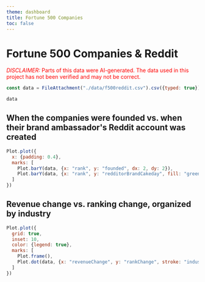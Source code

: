 ```yaml
---
theme: dashboard
title: Fortune 500 Companies
toc: false
---
```

<script src="https://d3js.org/d3.v4.js"></script>
      
# Fortune 500 Companies & Reddit
<span style="color: red;"><span style="text-transform: uppercase; font-style:italic">Disclaimer:</span> Parts of this data were AI-generated. The data used in this project has not been verified and may not be correct.</span>

```js
const data = FileAttachment("./data/f500reddit.csv").csv({typed: true});
```

```js
data
```

## When the companies were founded vs. when their brand ambassador's Reddit account was created
```js
Plot.plot({
  x: {padding: 0.4},
  marks: [
    Plot.barY(data, {x: "rank", y: "founded", dx: 2, dy: 2}),
    Plot.barY(data, {x: "rank", y: "redditorBrandCakeday", fill: "green", dx: -2, dy: -2})
  ]
})
```

## Revenue change vs. ranking change, organized by industry

```js
Plot.plot({
  grid: true,
  inset: 10,
  color: {legend: true},
  marks: [
    Plot.frame(),
    Plot.dot(data, {x: "revenueChange", y: "rankChange", stroke: "industry"})
  ]
})
```

